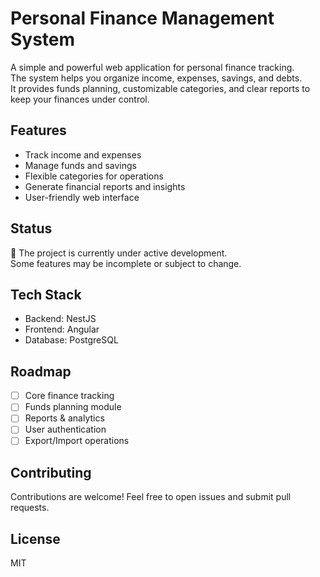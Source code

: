 # Personal Finance Management System

A simple and powerful web application for personal finance tracking.  
The system helps you organize income, expenses, savings, and debts.  
It provides funds planning, customizable categories, and clear reports to keep your finances under control.

## Features
- Track income and expenses
- Manage funds and savings
- Flexible categories for operations
- Generate financial reports and insights
- User-friendly web interface

## Status
🚧 The project is currently under active development.  
Some features may be incomplete or subject to change.

## Tech Stack
- Backend: NestJS
- Frontend: Angular
- Database: PostgreSQL

## Roadmap
- [ ] Core finance tracking
- [ ] Funds planning module
- [ ] Reports & analytics
- [ ] User authentication
- [ ] Export/Import operations

## Contributing
Contributions are welcome! Feel free to open issues and submit pull requests.

## License
MIT
